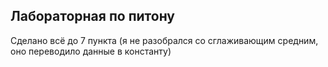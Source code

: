 ## Лабораторная по питону
Сделано всё до 7 пункта (я не разобрался со сглаживающим средним, оно переводило
данные в константу)
